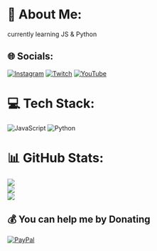 # 💫 About Me:
currently learning JS & Python


## 🌐 Socials:
[![Instagram](https://img.shields.io/badge/Instagram-%23E4405F.svg?logo=Instagram&logoColor=white)](https://instagram.com/edymikhaelxyz) [![Twitch](https://img.shields.io/badge/Twitch-%239146FF.svg?logo=Twitch&logoColor=white)](https://twitch.tv/edymikhael) [![YouTube](https://img.shields.io/badge/YouTube-%23FF0000.svg?logo=YouTube&logoColor=white)](https://youtube.com/c/UCZwY-4vacOTtkHQF6JNkung) 

# 💻 Tech Stack:
![JavaScript](https://img.shields.io/badge/javascript-%23323330.svg?style=for-the-badge&logo=javascript&logoColor=%23F7DF1E) ![Python](https://img.shields.io/badge/python-3670A0?style=for-the-badge&logo=python&logoColor=ffdd54)
# 📊 GitHub Stats:
![](https://github-readme-stats.vercel.app/api?username=edymikhaelxyz&theme=tokyonight&hide_border=false&include_all_commits=true&count_private=false)<br/>
![](https://github-readme-streak-stats.herokuapp.com/?user=edymikhaelxyz&theme=tokyonight&hide_border=false)<br/>
![](https://github-readme-stats.vercel.app/api/top-langs/?username=edymikhaelxyz&theme=tokyonight&hide_border=false&include_all_commits=true&count_private=false&layout=compact)

  ## 💰 You can help me by Donating
  [![PayPal](https://img.shields.io/badge/PayPal-00457C?style=for-the-badge&logo=paypal&logoColor=white)](https://paypal.me/emnsxyz24) 

 
